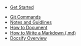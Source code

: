 - [Get Started](/README.md)

<!-- Documetations Section (start)-->

<!-- Documetations Section (end)-->

- [Git Commands](./documents/gitNotes.md)
- [Notes and Guidlines](./documents/notes.md)
- [How to Document](./documents/documentationGuide.md)
- [How to Write a Markdown (.md)](./documents/markdownGuide.md)
- [Docsify Overview](./documents/docsifyGuide.md)

